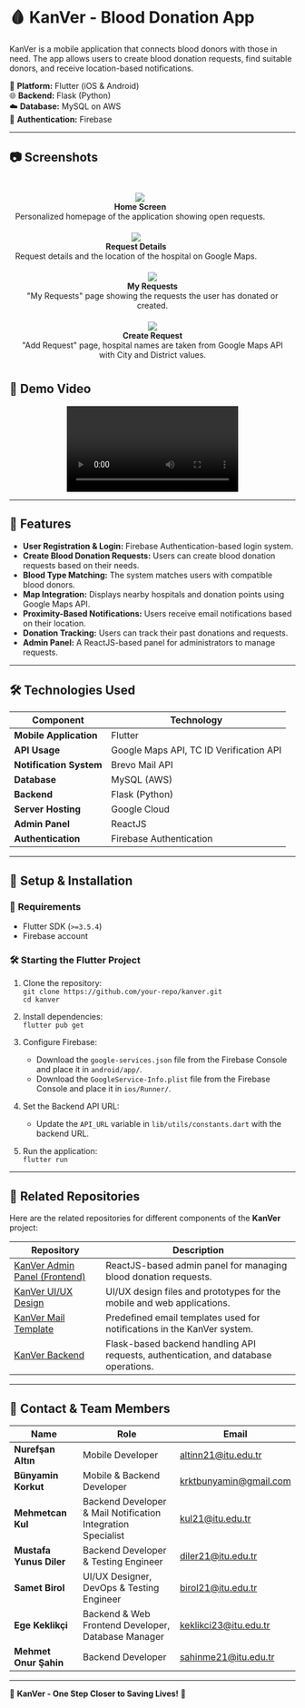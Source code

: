 # 🩸 KanVer - Blood Donation App

KanVer is a mobile application that connects blood donors with those in need. The app allows users to create blood donation requests, find suitable donors, and receive location-based notifications. 

📱 **Platform:** Flutter (iOS & Android)  
🌐 **Backend:** Flask (Python)  
☁️ **Database:** MySQL on AWS  
🔑 **Authentication:** Firebase  

---

## 📷 **Screenshots**
<p align="center" style="display: flex;">
  <div style="display: inline-block; text-align: center; margin: 10px;" width="22%">
    <img src="readme-source/screenshot-1.png"/>
    <br>
    <b>Home Screen</b>  
    <br>
    Personalized homepage of the application showing open requests.
  </div>
  <div style="display: inline-block; text-align: center; margin: 10px;" width="22%">
    <img src="readme-source/screenshot-2.png"/>
    <br>
    <b>Request Details</b>  
    <br>
    Request details and the location of the hospital on Google Maps.
  </div>
  <div style="display: inline-block; text-align: center; margin: 10px;" width="22%">
    <img src="readme-source/screenshot-3.png" />
    <br>
    <b>My Requests</b>  
    <br>
    "My Requests" page showing the requests the user has donated or created.
  </div>
  <div style="display: inline-block; text-align: center; margin: 10px;" width="22%">
    <img src="readme-source/screenshot-4.png" />
    <br>
    <b>Create Request</b>  
    <br>
    "Add Request" page, hospital names are taken from Google Maps API with City and District values.
  </div>
</p>

## 🎥 **Demo Video**

<p align="center">
  <video width="60%" controls>
    <source src="https://drive.google.com/file/d/1lBCDB0_DGV-sGYbuEYDGd84O0Bh3dp9P/view?usp=sharing" type="video/mp4">
    Your browser does not support the video tag.
  </video>
</p>

---

## 🚀 **Features**
- **User Registration & Login:** Firebase Authentication-based login system.
- **Create Blood Donation Requests:** Users can create blood donation requests based on their needs.
- **Blood Type Matching:** The system matches users with compatible blood donors.
- **Map Integration:** Displays nearby hospitals and donation points using Google Maps API.
- **Proximity-Based Notifications:** Users receive email notifications based on their location.
- **Donation Tracking:** Users can track their past donations and requests.
- **Admin Panel:** A ReactJS-based panel for administrators to manage requests.

---

## 🛠 **Technologies Used**
| **Component** | **Technology** |
|-------------|--------------|
| **Mobile Application** | Flutter |
| **API Usage** | Google Maps API, TC ID Verification API |
| **Notification System** | Brevo Mail API |
| **Database** | MySQL (AWS) |
| **Backend** | Flask (Python) |
| **Server Hosting** | Google Cloud |
| **Admin Panel** | ReactJS |
| **Authentication** | Firebase Authentication |

---

## 🔧 **Setup & Installation**

### 📌 **Requirements**
- Flutter SDK (`>=3.5.4`)
- Firebase account

### 🛠 **Starting the Flutter Project**
1. Clone the repository:  
   `git clone https://github.com/your-repo/kanver.git`  
   `cd kanver`  

2. Install dependencies:  
   `flutter pub get`  

3. Configure Firebase:  
   - Download the `google-services.json` file from the Firebase Console and place it in `android/app/`.  
   - Download the `GoogleService-Info.plist` file from the Firebase Console and place it in `ios/Runner/`.  

4. Set the Backend API URL:  
   - Update the `API_URL` variable in `lib/utils/constants.dart` with the backend URL.

5. Run the application:  
   `flutter run`  

---

## 🔗 Related Repositories
Here are the related repositories for different components of the **KanVer** project:

| Repository | Description |
|------------|------------|
| [KanVer Admin Panel (Frontend)](https://github.com/CoderBees-ITU/Kanver-AdminFrontend) | ReactJS-based admin panel for managing blood donation requests. |
| [KanVer UI/UX Design](https://github.com/CoderBees-ITU/KanVer-Design) | UI/UX design files and prototypes for the mobile and web applications. |
| [KanVer Mail Template](https://github.com/CoderBees-ITU/KanVer-Mail-Template) | Predefined email templates used for notifications in the KanVer system. |
| [KanVer Backend](https://github.com/CoderBees-ITU/Kanver-Backend) | Flask-based backend handling API requests, authentication, and database operations. |

---

## 📧 Contact & Team Members
| **Name** | **Role** | **Email** |
|----------|----------------------------------------------|---------------------------|
| **Nurefşan Altın** | Mobile Developer | altinn21@itu.edu.tr |
| **Bünyamin Korkut** | Mobile & Backend Developer | krktbunyamin@gmail.com |
| **Mehmetcan Kul** | Backend Developer & Mail Notification Integration Specialist | kul21@itu.edu.tr |
| **Mustafa Yunus Diler** | Backend Developer & Testing Engineer | diler21@itu.edu.tr |
| **Samet Birol** | UI/UX Designer, DevOps & Testing Engineer | birol21@itu.edu.tr |
| **Ege Keklikçi** | Backend & Web Frontend Developer, Database Manager | keklikci23@itu.edu.tr |
| **Mehmet Onur Şahin** | Backend Developer | sahinme21@itu.edu.tr |

---

🎯 **KanVer - One Step Closer to Saving Lives!** 🚀
